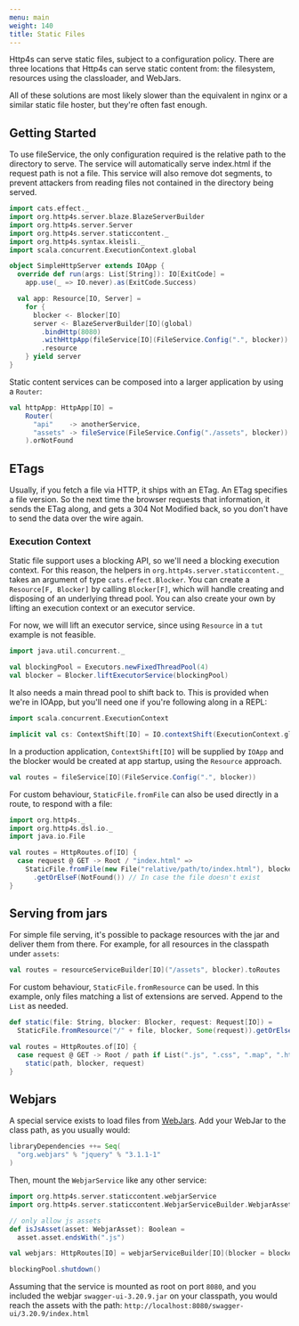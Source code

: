 ```yaml
---
menu: main
weight: 140
title: Static Files
---
```


Http4s can serve static files, subject to a configuration policy. There are three
locations that Http4s can serve static content from: the filesystem, resources
using the classloader, and WebJars.

All of these solutions are most likely slower than the equivalent in nginx or a
similar static file hoster, but they're often fast enough.

## Getting Started

To use fileService, the only configuration required is the relative path to the directory to serve.
The service will automatically serve index.html if the request path is not a file. This service will also
remove dot segments, to prevent attackers from reading files not contained in the directory
being served.

```scala mdoc
import cats.effect._
import org.http4s.server.blaze.BlazeServerBuilder
import org.http4s.server.Server
import org.http4s.server.staticcontent._
import org.http4s.syntax.kleisli._
import scala.concurrent.ExecutionContext.global

object SimpleHttpServer extends IOApp {
  override def run(args: List[String]): IO[ExitCode] =
    app.use(_ => IO.never).as(ExitCode.Success)

  val app: Resource[IO, Server] =
    for {
      blocker <- Blocker[IO]
      server <- BlazeServerBuilder[IO](global)
        .bindHttp(8080)
        .withHttpApp(fileService[IO](FileService.Config(".", blocker)).orNotFound)
        .resource
    } yield server
}
```

Static content services can be composed into a larger application by using a `Router`:
```scala
val httpApp: HttpApp[IO] =
    Router(
      "api"    -> anotherService,
      "assets" -> fileService(FileService.Config("./assets", blocker))
    ).orNotFound
```

## ETags

Usually, if you fetch a file via HTTP, it ships with an ETag. An ETag specifies
a file version. So the next time the browser requests that information, it sends
the ETag along, and gets a 304 Not Modified back, so you don't have to send the
data over the wire again.

### Execution Context

Static file support uses a blocking API, so we'll need a blocking execution
context. For this reason, the helpers in `org.http4s.server.staticcontent._` takes
an argument of type `cats.effect.Blocker`.
You can create a `Resource[F, Blocker]` by calling `Blocker[F]`, which will handle
creating and disposing of an underlying thread pool. You can also create your
own by lifting an execution context or an executor service.

For now, we will lift an executor service, since using `Resource` in a `tut` 
example is not feasible.

```scala mdoc:silent:nest
import java.util.concurrent._

val blockingPool = Executors.newFixedThreadPool(4)
val blocker = Blocker.liftExecutorService(blockingPool)
```

It also needs a main thread pool to shift back to.  This is provided when
we're in IOApp, but you'll need one if you're following along in a REPL:

```scala mdoc:silent:nest
import scala.concurrent.ExecutionContext

implicit val cs: ContextShift[IO] = IO.contextShift(ExecutionContext.global)
```

In a production application, `ContextShift[IO]` will be supplied by `IOApp`
and the blocker would be created at app startup, using the `Resource` approach.

```scala mdoc:silent:nest
val routes = fileService[IO](FileService.Config(".", blocker))
```

For custom behaviour, `StaticFile.fromFile` can also be used directly in a route, to respond with a file:
```scala mdoc:silent:nest
import org.http4s._
import org.http4s.dsl.io._
import java.io.File

val routes = HttpRoutes.of[IO] {
  case request @ GET -> Root / "index.html" =>
    StaticFile.fromFile(new File("relative/path/to/index.html"), blocker, Some(request))
      .getOrElseF(NotFound()) // In case the file doesn't exist
}
```

## Serving from jars

For simple file serving, it's possible to package resources with the jar and
deliver them from there. For example, for all resources in the classpath under `assets`:

```scala mdoc:nest
val routes = resourceServiceBuilder[IO]("/assets", blocker).toRoutes
```

For custom behaviour, `StaticFile.fromResource` can be used. In this example,
only files matching a list of extensions are served. Append to the `List` as needed.

```scala mdoc:nest
def static(file: String, blocker: Blocker, request: Request[IO]) =
  StaticFile.fromResource("/" + file, blocker, Some(request)).getOrElseF(NotFound())

val routes = HttpRoutes.of[IO] {
  case request @ GET -> Root / path if List(".js", ".css", ".map", ".html", ".webm").exists(path.endsWith) =>
    static(path, blocker, request)
}
```

## Webjars

A special service exists to load files from [WebJars](http://www.webjars.org). Add your WebJar to the
class path, as you usually would:

```scala
libraryDependencies ++= Seq(
  "org.webjars" % "jquery" % "3.1.1-1"
)
```

Then, mount the `WebjarService` like any other service:

```scala mdoc:silent
import org.http4s.server.staticcontent.webjarService
import org.http4s.server.staticcontent.WebjarServiceBuilder.WebjarAsset
```

```scala mdoc
// only allow js assets
def isJsAsset(asset: WebjarAsset): Boolean =
  asset.asset.endsWith(".js")

val webjars: HttpRoutes[IO] = webjarServiceBuilder[IO](blocker = blocker).withWebjarAssetFilter(isJsAsset).toRoutes
```

```scala mdoc:silent
blockingPool.shutdown()
```

Assuming that the service is mounted as root on port `8080`, and you included the webjar `swagger-ui-3.20.9.jar` on your classpath, you would reach the assets with the path: `http://localhost:8080/swagger-ui/3.20.9/index.html`

[StaticFile]: ../api/org/http4s/StaticFile$
